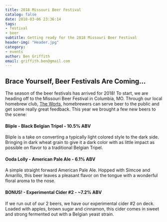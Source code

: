```yaml
---
title: 2018 Missouri Beer Festival
catalog: false
date: 2018-03-06 23:36:14
tags:
- festival
- beer
subtitle: Getting ready for the 2018 Missouri Beer Festival
header-img: "Header.jpg"
category:
- events
author: Ben Griffith
email: griffith.ben@gmail.com
---
```


## Brace Yourself, Beer Festivals Are Coming...

The season of the beer festivals has arrived for 2018!  To start, we are heading off to the Missouri Beer Festival in Columbia, MO.  Through our local homebrew club, [The Worts](http://theworts.com), homebrewers can serve beer to the public and get some really great feedback. This year we brought a few new beers to the scene:

#### Bliple - Black Belgian Tripel - 10.5% ABV
Bliple is a take on converting a typically light colored style to the dark side.  Bringing in dark wheat grain to give it a dark color with as little impact as possible on flavor to a traditional Belgian Tripel.

#### Ooda Lolly - American Pale Ale - 6.1% ABV
A simple straight forward American Pale Ale.  Hopped with Simcoe and Amarillo, this beer leaves a pleasant flavor on the tongue with a wonderful floral aroma to the nose.

#### BONUS! - Experimental Cider #2  - ~7.2% ABV
If we run out of our 2 beers, we have our experimental cider #2 on deck.  Loaded with apples, brown sugar and cinnamon, this cider comes in sweet and strong fermented out with a Belgian yeast strain.  
